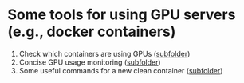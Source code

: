 # Some tools for using GPU servers (e.g., docker containers)

1. Check which containers are using GPUs ([subfolder](./which_containers_using_gpu/))
2. Concise GPU usage monitoring ([subfolder](./concise_GPU_usage_monitoring/))
3. Some useful commands for a new clean container ([subfolder](./container_init/))
